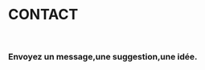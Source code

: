 <html>
  <head>
     <h1>CONTACT</h1>
    <br></br>
    <h3>Envoyez un message,une suggestion,une idée.</h3>
       <style>
     body,div,h1,formfieldset,input,textarea {
       margin:0;
       padding;0;
       border:0;
       outline :none;
       }
      body{
        background: 728eaa;
        background: -moz-linear-gradient(top, #25303c 0%,#728EAA 100%);
        background: -webkit-gradient(linear,left top,left bottom,color stop (100%,#728EAA));
        font- family :sans-serif;`
        }
       
      #contact{ width:430 px;
                margin:60 px auto;
                padding:60px 30px;
                background: #c9d0de;
                border:1px solid #e1e1e1;
                -moz-box-shadow 0px 0 px 0px #444;
                -webkit-box-shadow 0px 0 px 0px #444;
               ]
      Input  {  width:260 px;
                height:35 px;
                padding:5px 20px 0px 20px;
                margin: 0 0 20px 0;
                background: #5E768D;
                border:1px solid #e1e1e1;
                -moz-border-radius:5px; 
                -webkit-border-radius 0px 1px 0px #f2f2f2;
                -moz-box-shadow 0px 0 px 0px #f2f2f2;
                -webkit-box-shadow 0px 1px 0px #f2f2f2;
                font-family :sans-serif;  
                
  </head>
  <div id ="contact">
   
    
 
                font-size:16 px;
                color:"f2f2f2;
                text-transform :uppercase;
                text-shadow:0px -1 0px #334f71;
                }
       input:-webkit-input-placeholder{ color:a1b2c3;
                                       text-shadow:0px -1px 0px #38505b;
                                       }
      input:-moz-placeholder{
        color:#a1b2c3;
         text-shadow:0px -1px 0px #38505b;
        }


     Textarea   {  width:260 px;
                height:170 px;
                padding:12px 20px 0px 20px;
                margin: 0 0 20px 0;
                background: #5E768D;
                background: -moz-linear-gradient(top,#546A7F 0%,#5E768D  20%)
                background:-webkit-gradient(linear,left top,left bottom,color-stop(20%,#5768D);
                border:1px solid #e1e1e1;
                border-radius:5px; 
                -webkit-border-radius 0px 1px 0px #f2f2f2;
                -moz-box-shadow 0px 0 px 0px #f2f2f2;
                -webkit-box-shadow 0px 1px 0px #f2f2f2;
                font-family :sans-serif;
                font-size:16 px;
                color:"f2f2f2;
                text-transform :uppercase;
                text-shadow:0px -1 0px #334f71;
                }
                
    textarea:-webkit-input-placeholder{
    color:#a1b2c3;
    text-shadow:0px -1px 0px #38506b;
    }
     textarea:-moz-placeholder{
    color:#a1b2c3;
    text-shadow:0px -1px 0px #38506b;
    }           
     </style>          
              
              
                
               
  
    <form action="#" method="post">
      <fieldset>
       <label for "name">Nom:</label>
       <input type ="text" id="name" placeholder="Entrez votre nom"/>
       <label for ="email">Email:</label>
       <input type ="email" id="email" placeholder="Entre votre adresse mail"/>
       <label for ="message">Message:</label>
          <textarea id "message" placeholder="Quelles sont vos suggestions"></textarea>
       <input type ="submit"value ="Envoyez un message" />
      </fieldset>
    </form>
  </div>
  </html>
       
      
      
      
      
     

        
      


